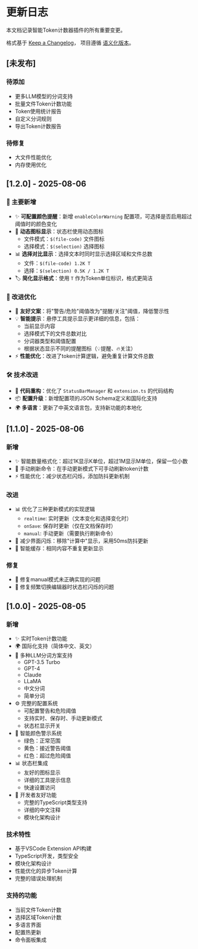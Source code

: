# 更新日志

本文档记录智能Token计数器插件的所有重要变更。

格式基于 [Keep a Changelog](https://keepachangelog.com/zh-CN/1.0.0/)，
项目遵循 [语义化版本](https://semver.org/lang/zh-CN/)。

## [未发布]

### 待添加
- 更多LLM模型的分词支持
- 批量文件Token计数功能
- Token使用统计报告
- 自定义分词规则
- 导出Token计数报告

### 待修复
- 大文件性能优化
- 内存使用优化

## [1.2.0] - 2025-08-06

### 🎉 主要新增
- ✨ **可配置颜色提醒**：新增 `enableColorWarning` 配置项，可选择是否启用超过阈值时的颜色变化
- 🎨 **动态图标显示**：状态栏使用动态图标
  - 文件模式：`$(file-code)` 文件图标
  - 选择模式：`$(selection)` 选择图标
- 📊 **选择对比显示**：选择文本时同时显示选择区域和文件总数
  - 文件：`$(file-code) 1.2K T`
  - 选择：`$(selection) 0.5K / 1.2K T`
- 🏷️ **简化显示格式**：使用 `T` 作为Token单位标识，格式更简洁

### 🔄 改进优化
- 📝 **友好文案**：将"警告/危险"阈值改为"提醒/关注"阈值，降低警示性
- 💡 **智能提示**：悬停工具提示显示更详细的信息，包括：
  - 当前显示内容
  - 选择模式下的文件总数对比
  - 分词器类型和阈值配置
  - 根据状态显示不同的提醒图标（💡提醒、🔥关注）
- ⚡ **性能优化**：改进了token计算逻辑，避免重复计算文件总数

### 🛠️ 技术改进
- 🔧 **代码重构**：优化了 `StatusBarManager` 和 `extension.ts` 的代码结构
- 📦 **配置升级**：新增配置项的JSON Schema定义和国际化支持
- 🌍 **多语言**：更新了中英文语言包，支持新功能的本地化

## [1.1.0] - 2025-08-06

### 新增
- ✨ 智能数量格式化：超过1K显示K单位，超过1M显示M单位，保留一位小数
- 🔧 手动刷新命令：在手动更新模式下可手动刷新token计数
- ⚡ 性能优化：减少状态栏闪烁，添加防抖更新机制

### 改进
- 📊 优化了三种更新模式的实现逻辑
  - `realtime`: 实时更新（文本变化和选择变化时）
  - `onSave`: 保存时更新（仅在文档保存时）
  - `manual`: 手动更新（需要执行刷新命令）
- 🎨 减少界面闪烁：移除"计算中"显示，采用50ms防抖更新
- 🔄 智能缓存：相同内容不重复更新显示

### 修复
- 🐛 修复manual模式未正确实现的问题
- 🐛 修复频繁切换编辑器时状态栏闪烁的问题

## [1.0.0] - 2025-08-05

### 新增
- ✨ 实时Token计数功能
- 🌍 国际化支持（简体中文、英文）
- 🤖 多种LLM分词方案支持
  - GPT-3.5 Turbo
  - GPT-4
  - Claude
  - LLaMA
  - 中文分词
  - 简单分词
- ⚙️ 完整的配置系统
  - 可配置警告和危险阈值
  - 支持实时、保存时、手动更新模式
  - 状态栏显示开关
- 🎨 智能颜色警示系统
  - 绿色：正常范围
  - 黄色：接近警告阈值
  - 红色：超过危险阈值
- 📊 状态栏集成
  - 友好的图标显示
  - 详细的工具提示信息
  - 快速设置访问
- 🔧 开发者友好功能
  - 完整的TypeScript类型支持
  - 详细的中文注释
  - 模块化架构设计

### 技术特性
- 基于VSCode Extension API构建
- TypeScript开发，类型安全
- 模块化架构设计
- 性能优化的异步Token计算
- 完整的错误处理机制

### 支持的功能
- 当前文件Token计数
- 选择区域Token计数
- 多语言界面
- 配置热更新
- 命令面板集成
